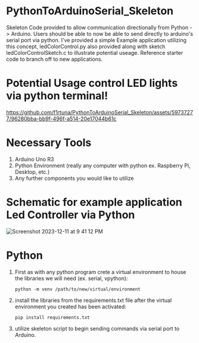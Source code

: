 # PythonToArduinoSerial_Skeleton
Skeleton Code provided to allow communication directionally from Python -> Arduino. Users should be able to now be able to send directly to arduino's serial port via python. 
I've provided a simple Example application utilizing this concept, ledColorControl.py also provided along with sketch ledColorControlSketch.c to illustrate potential useage.
Reference starter code to branch off to new applications.

# Potential Usage control LED lights via python terminal!
https://github.com/f1rtuna/PythonToArduinoSerial_Skeleton/assets/59737277/96280bba-bb9f-496f-a514-20e17044b61c


# Necessary Tools
1. Arduino Uno R3
2. Python Environment (really any computer with python ex. Raspberry Pi, Desktop, etc.)
3. Any further components you would like to utilize

# Schematic for example application Led Controller via Python
![Screenshot 2023-12-11 at 9 41 12 PM](https://github.com/f1rtuna/PythonToArduinoSerial_Skeleton/assets/59737277/65bdcdd9-3e3e-411c-a022-a7c691242385)


# Python
1. First as with any python program crete a virtual environment to house the libraries we will need (ex. serial, vpython):
   
   ```python -m venv /path/to/new/virtual/environment```

2. install the libraries from the requirements.txt file after the virtual environment you created has been activated:

   ```pip install requirements.txt```

3. utilize skeleton script to begin sending commands via serial port to Arduino.
